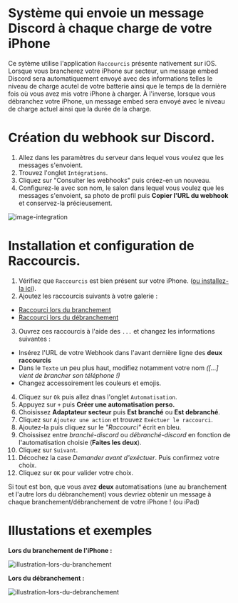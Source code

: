 # Système qui envoie un message Discord à chaque charge de votre iPhone
Ce sytème utilise l'application `Raccourcis` présente nativement sur iOS. Lorsque vous brancherez votre iPhone sur secteur, un message embed Discord sera automatiquement envoyé 
avec des informations telles le niveau de charge acutel de votre batterie ainsi que le temps de la dernière fois où vous avez mis votre iPhone à charger. À l'inverse, lorsque vous débranchez 
votre iPhone, un message embed sera envoyé avec le niveau de charge actuel ainsi que la durée de la charge.

# Création du webhook sur Discord. 
1. Allez dans les paramètres du serveur dans lequel vous voulez que les messages s'envoient. 
2. Trouvez l'onglet `Intégrations`.
3. Cliquez sur "Consulter les webhooks" puis créez-en un nouveau.
4. Configurez-le avec son nom, le salon dans lequel vous voulez que les messages s'envoient, sa photo de profil puis **Copier l'URL du webhook** et conservez-la précieusement.

![image-integration](https://cdn.discordapp.com/attachments/930864932067610704/1107749412937142443/image.png)

# Installation et configuration de Raccourcis.
 1. Vérifiez que `Raccourcis` est bien présent sur votre iPhone. ([ou installez-la ici](https://apps.apple.com/fr/app/raccourcis/id1462947752)).
 2. Ajoutez les raccourcis suivants à votre galerie :
 - [Raccourci lors du branchement]()
 - [Raccourci lors du débranchement]()
 3. Ouvrez ces raccourcis à l'aide des `...` et changez les informations suivantes : 
 - Insérez l'URL de votre Webhook dans l'avant dernière ligne des **deux raccourcis**
 - Dans le `Texte` un peu plus haut, modifiez notamment votre nom *([...] vient de brancher son téléphone !)*
 - Changez accessoirement les couleurs et emojis.
 4. Cliquez sur `Ok` puis allez dnas l'onglet `Automatisation`.
 5. Appuyez sur  `+` puis **Créer une automatisation perso.**
 6. Choisissez **Adaptateur secteur** puis **Est branché** ou **Est debranché**.
 7. Cliquez sur `Ajoutez une action` et trouvez `Exéctuer le raccourci`.
 8. Ajoutez-la puis cliquez sur le *"Raccourci"* écrit en bleu.
 9. Choissisez entre *branché-discord* ou *débranché-discord* en fonction de l'automatisation choisie (**Faites les deux**).
 10. Cliquez sur `Suivant`.
 11. Décochez la case *Demander avant d'exéctuer*. Puis confirmez votre choix.
 12. Cliquez sur `OK` pour valider votre choix. 

Si tout est bon, que vous avez **deux** automatisations (une au branchement et l'autre lors du débranchement) vous devriez obtenir un message à chaque branchement/débranchement de votre iPhone ! (ou iPad)

# Illustations et exemples 
**Lors du branchement de l'iPhone :**

![illustration-lors-du-branchement](https://cdn.discordapp.com/attachments/930864932067610704/1107734738292199555/image.png)

**Lors du débranchement :**


![illustration-lors-du-debranchement](https://cdn.discordapp.com/attachments/930864932067610704/1107734833293168670/image.png)
